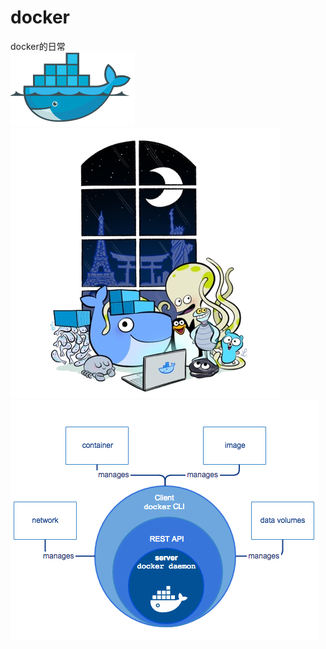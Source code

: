 # docker
docker的日常  
![01](/images/docker01.png)  
![friends](/images/docker-friends.png)  
![flow](/images/engine-components-flow.png)  
